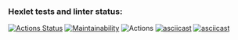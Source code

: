 ### Hexlet tests and linter status:
[![Actions Status](https://github.com/mardarovsky-d/php-project-lvl1/workflows/hexlet-check/badge.svg)](https://github.com/mardarovsky-d/php-project-lvl1/actions)
[![Maintainability](https://api.codeclimate.com/v1/badges/a99a88d28ad37a79dbf6/maintainability)](https://codeclimate.com/github/codeclimate/codeclimate/maintainability)
![Actions](https://github.com/mardarovsky-d/php-project-lvl1/actions/workflows/actions.yml/badge.svg)
[![asciicast](https://asciinema.org/a/SJUzlsgPcDzULuL9vbMGvfj8P.png)](https://asciinema.org/a/SJUzlsgPcDzULuL9vbMGvfj8P)
[![asciicast](https://asciinema.org/a/Xb1JOMUYG3DJbRr4fNAJWoKPb.png)](https://asciinema.org/a/Xb1JOMUYG3DJbRr4fNAJWoKPb)
